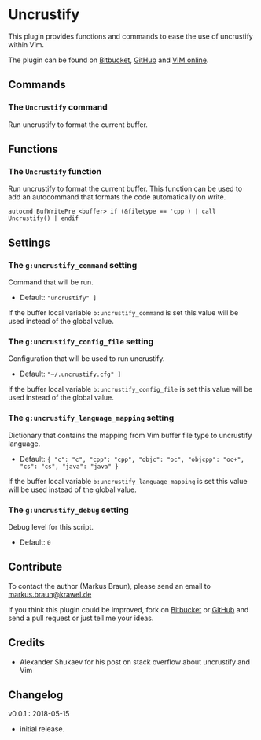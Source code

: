 # Uncrustify

This plugin provides functions and commands to ease the use of uncrustify
within Vim.

The plugin can be found on [Bitbucket], [GitHub] and [VIM online].

## Commands

### The `Uncrustify` command

Run uncrustify to format the current buffer.

## Functions

### The `Uncrustify` function

Run uncrustify to format the current buffer. This function can be used to add
an autocommand that formats the code automatically on write.

``` {.vim}
autocmd BufWritePre <buffer> if (&filetype == 'cpp') | call Uncrustify() | endif
```

## Settings

### The `g:uncrustify_command` setting

Command that will be run.

  - Default: `"uncrustify" ]`

If the buffer local variable `b:uncrustify_command` is set this value will be
used instead of the global value.

### The `g:uncrustify_config_file` setting

Configuration that will be used to run uncrustify.

  - Default: `"~/.uncrustify.cfg" ]`

If the buffer local variable `b:uncrustify_config_file` is set this value will
be used instead of the global value.

### The `g:uncrustify_language_mapping` setting

Dictionary that contains the mapping from Vim buffer file type to uncrustify
language.

  - Default: `{ "c": "c", "cpp": "cpp", "objc": "oc", "objcpp": "oc+", "cs": "cs", "java": "java" }`

If the buffer local variable `b:uncrustify_language_mapping` is set this value
will be used instead of the global value.

### The `g:uncrustify_debug` setting

Debug level for this script.

  - Default: `0`

## Contribute

To contact the author (Markus Braun), please send an email to <markus.braun@krawel.de>

If you think this plugin could be improved, fork on [Bitbucket] or [GitHub] and
send a pull request or just tell me your ideas.

## Credits

- Alexander Shukaev for his post on stack overflow about uncrustify and Vim

## Changelog

v0.0.1 : 2018-05-15

  - initial release.

[Bitbucket]: https://bitbucket.org/embear/uncrustify
[GitHub]: https://github.com/embear/vim-uncrustify
[VIM online]: http://www.vim.org/scripts/script.php?script_id=5684
